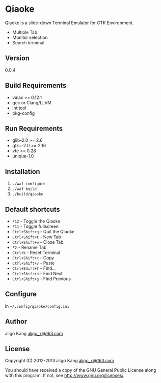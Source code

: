 Qiaoke
=========
Qiaoke is a slide-down Terminal Emulator for GTK Environment.

  - Multiple Tab
  - Monitor selection
  - Search terminal

Version
-
0.0.4

Build Requirements
-
 * valac >= 0.12.1
 * gcc or Clang/LLVM
 * intltool
 * pkg-config

Run Requirements
-
 * glib-2.0 >= 2.6
 * gtk+-2.0 >= 2.16
 * vte >= 0.28
 * unique-1.0

Installation
-
1. `./waf configure`
2. `./waf build`
3. `./build/qiaoke`

Default shortcuts
-
 * `F12` - Toggle the Qiaoke
 * `F11` - Toggle fullscreen
 * `Ctrl+Shift+q` - Quit the Qiaoke
 * `Ctrl+Shift+t` - New Tab
 * `Ctrl+Shift+w` - Close Tab
 * `F2` - Rename Tab
 * `Ctrl+k` - Reset Terminal
 * `Ctrl+Shift+c` - Copy
 * `Ctrl+Shift+v` - Paste
 * `Ctrl+Shift+f` - Find...
 * `Ctrl+Shift+h` - Find Next
 * `Ctrl+Shift+g` - Find Previous

Configure
-
in `~/.config/qiaoke/config.ini`

Author
-
aligo Kang <aligo_x@163.com>

License
-
Copyright (C) 2012-2013 aligo Kang <aligo_x@163.com>

You should have received a copy of the GNU General Public License along with this program. If not, see http://www.gnu.org/licenses/.